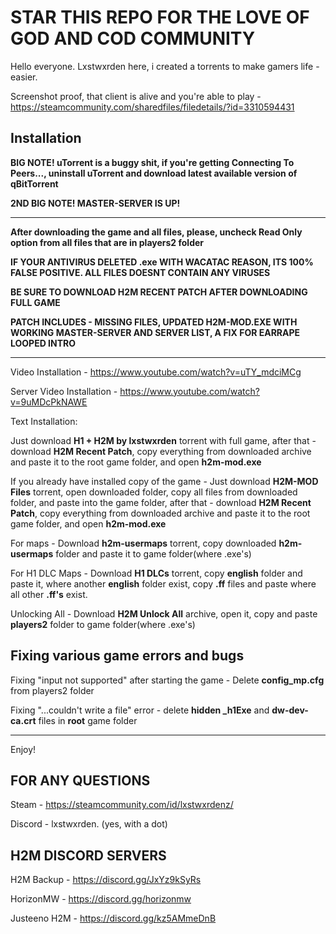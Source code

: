 # STAR THIS REPO FOR THE LOVE OF GOD AND COD COMMUNITY

Hello everyone. Lxstwxrden here, i created a torrents to make gamers life - easier.

Screenshot proof, that client is alive and you're able to play - https://steamcommunity.com/sharedfiles/filedetails/?id=3310594431

## Installation
**BIG NOTE! uTorrent is a buggy shit, if you're getting **Connecting To Peers...**, uninstall uTorrent and download latest available version of qBitTorrent**

**2ND BIG NOTE! MASTER-SERVER IS UP!**

------------------------------------------

**After downloading the game and all files, please, uncheck **Read Only** option from all files that are in players2 folder**

**IF YOUR ANTIVIRUS DELETED .exe WITH WACATAC REASON, ITS 100% FALSE POSITIVE. ALL FILES DOESNT CONTAIN ANY VIRUSES**

**BE SURE TO DOWNLOAD H2M RECENT PATCH AFTER DOWNLOADING FULL GAME**

**PATCH INCLUDES - MISSING FILES, UPDATED H2M-MOD.EXE WITH WORKING MASTER-SERVER AND SERVER LIST, A FIX FOR EARRAPE LOOPED INTRO**

------------------------------------------

Video Installation - https://www.youtube.com/watch?v=uTY_mdciMCg

Server Video Installation - https://www.youtube.com/watch?v=9uMDcPkNAWE

Text Installation:

Just download **H1 + H2M by lxstwxrden** torrent with full game, after that - download **H2M Recent Patch**, copy everything from downloaded archive and paste it to the root game folder, and open **h2m-mod.exe**

If you already have installed copy of the game - Just download **H2M-MOD Files** torrent, open downloaded folder, copy all files from downloaded folder, and paste into the game folder, after that - download **H2M Recent Patch**, copy everything from downloaded archive and paste it to the root game folder, and open **h2m-mod.exe**

For maps - Download **h2m-usermaps** torrent, copy downloaded **h2m-usermaps** folder and paste it to game folder(where .exe's)

For H1 DLC Maps - Download **H1 DLCs** torrent, copy **english** folder and paste it, where another **english** folder exist, copy **.ff** files and paste where all other **.ff's** exist.

Unlocking All - Download **H2M Unlock All** archive, open it, copy and paste **players2** folder to game folder(where .exe's)

## Fixing various game errors and bugs

Fixing "input not supported" after starting the game - Delete **config_mp.cfg** from players2 folder

Fixing "...couldn't write a file" error - delete **hidden _h1Exe** and **dw-dev-ca.crt** files in **root** game folder

------------------------------------------

Enjoy!

## FOR ANY QUESTIONS
Steam - https://steamcommunity.com/id/lxstwxrdenz/

Discord - lxstwxrden. (yes, with a dot)

## H2M DISCORD SERVERS
H2M Backup - https://discord.gg/JxYz9kSyRs

HorizonMW - https://discord.gg/horizonmw

Justeeno H2M - https://discord.gg/kz5AMmeDnB
